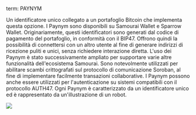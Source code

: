 term: PAYNYM

Un identificatore unico collegato a un portafoglio Bitcoin che implementa questa opzione. I Paynym sono disponibili su Samourai Wallet e Sparrow Wallet. Originariamente, questi identificatori sono generati dal codice di pagamento del portafoglio, in conformità con il BIP47. Offrono quindi la possibilità di connettersi con un altro utente al fine di generare indirizzi di ricezione puliti e unici, senza richiedere interazione diretta. L'uso dei Paynym è stato successivamente ampliato per supportare varie altre funzionalità dell'ecosistema Samourai. Sono notevolmente utilizzati per abilitare scambi crittografati sul protocollo di comunicazione Soroban, al fine di implementare facilmente transazioni collaborative. I Paynym possono anche essere utilizzati per l'autenticazione su sistemi compatibili con il protocollo AUTH47. Ogni Paynym è caratterizzato da un identificatore unico ed è rappresentato da un'illustrazione di un robot.

![](../../dictionnaire/assets/37.png)